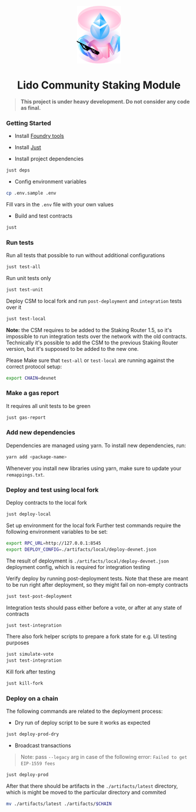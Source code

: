 <p align="center">
  <img src="logo.png" width="120" alt="CSM Logo"/>
</p>
<h1 align="center"> Lido Community Staking Module </h1>

> **This project is under heavy development. Do not consider any code as final.**

### Getting Started

- Install [Foundry tools](https://book.getfoundry.sh/getting-started/installation)

- Install [Just](https://github.com/casey/just)

- Install project dependencies

```bash
just deps
```

- Config environment variables

```bash
cp .env.sample .env
```

Fill vars in the `.env` file with your own values

- Build and test contracts

```bash
just
```

### Run tests

Run all tests that possible to run without additional configurations

```bash
just test-all
```

Run unit tests only

```bash
just test-unit
```

Deploy CSM to local fork and run `post-deployment` and `integration` tests over it

```bash
just test-local
```

**Note:** the CSM requires to be added to the Staking Router 1.5,
so it's impossible to run integration tests over the network with the old contracts.
Technically it's possible to add the CSM to the previous Staking Router version,
but it's supposed to be added to the new one.

Please Make sure that `test-all` or `test-local` are running against the correct protocol setup:

```bash
export CHAIN=devnet
```

### Make a gas report

It requires all unit tests to be green

```bash
just gas-report
```

### Add new dependencies

Dependencies are managed using yarn. To install new dependencies, run:

```bash
yarn add <package-name>
```

Whenever you install new libraries using yarn, make sure to update your
`remappings.txt`.

### Deploy and test using local fork

Deploy contracts to the local fork

```bash
just deploy-local
```

Set up environment for the local fork
Further test commands require the following environment variables to be set:

```bash
export RPC_URL=http://127.0.0.1:8545
export DEPLOY_CONFIG=./artifacts/local/deploy-devnet.json
```

The result of deployment is `./artifacts/local/deploy-devnet.json` deployment config, which is required for integration testing

Verify deploy by running post-deployment tests.
Note that these are meant to be run right after deployment, so they might fail on non-empty contracts

```bash
just test-post-deployment
```

Integration tests should pass either before a vote, or after at any state of contracts

```bash
just test-integration
```

There also fork helper scripts to prepare a fork state for e.g. UI testing purposes

```bash
just simulate-vote
just test-integration
```

Kill fork after testing

```bash
just kill-fork
```

### Deploy on a chain

The following commands are related to the deployment process:

- Dry run of deploy script to be sure it works as expected

```bash
just deploy-prod-dry
```

- Broadcast transactions

> Note: pass `--legacy` arg in case of the following error: `Failed to get EIP-1559 fees`

```bash
just deploy-prod
```

After that there should be artifacts in the `./artifacts/latest` directory,
which is might be moved to the particular directory and commited

```bash
mv ./artifacts/latest ./artifacts/$CHAIN
```
